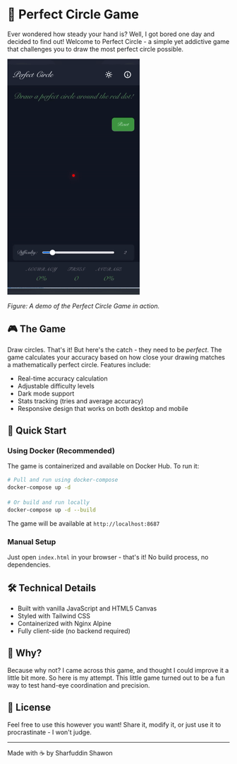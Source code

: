 # 🎯 Perfect Circle Game

Ever wondered how steady your hand is? Well, I got bored one day and decided to find out! Welcome to Perfect Circle - a simple yet addictive game that challenges you to draw the most perfect circle possible.

![Demo of Perfect Circle Game](assets/demo.gif)

*Figure: A demo of the Perfect Circle Game in action.*

## 🎮 The Game

Draw circles. That's it! But here's the catch - they need to be *perfect*. The game calculates your accuracy based on how close your drawing matches a mathematically perfect circle. Features include:

- Real-time accuracy calculation
- Adjustable difficulty levels
- Dark mode support
- Stats tracking (tries and average accuracy)
- Responsive design that works on both desktop and mobile

## 🚀 Quick Start

### Using Docker (Recommended)

The game is containerized and available on Docker Hub. To run it:

```bash
# Pull and run using docker-compose
docker-compose up -d

# Or build and run locally
docker-compose up -d --build
```

The game will be available at `http://localhost:8687`

### Manual Setup

Just open `index.html` in your browser - that's it! No build process, no dependencies.

## 🛠️ Technical Details

- Built with vanilla JavaScript and HTML5 Canvas
- Styled with Tailwind CSS
- Containerized with Nginx Alpine
- Fully client-side (no backend required)

## 🤔 Why?

Because why not? I came across this game, and thought I could improve it a little bit more. So here is my attempt. This little game turned out to be a fun way to test hand-eye coordination and precision.

## 📝 License

Feel free to use this however you want! Share it, modify it, or just use it to procrastinate - I won't judge.

---
Made with ☕ by Sharfuddin Shawon
